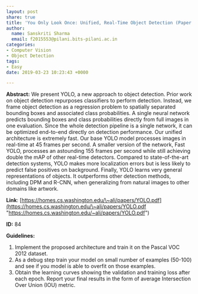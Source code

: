```yaml
---
layout: post
share: true
title: 'You Only Look Once: Unified, Real-Time Object Detection (Paper ID: 84)'
author:
  name: Sanskriti Sharma
  email: f2015553@pilani.bits-pilani.ac.in
categories:
- Computer Vision
- Object Detection
tags:
- Easy
date: 2019-03-23 10:23:43 +0000

---
```

**Abstract:** We present YOLO, a new approach to object detection. Prior work on object detection repurposes classifiers to perform detection. Instead, we frame object detection as a regression problem to spatially separated bounding boxes and associated class probabilities. A single neural network predicts bounding boxes and class probabilities directly from full images in one evaluation. Since the whole detection pipeline is a single network, it can be optimized end-to-end directly on detection performance. Our unified architecture is extremely fast. Our base YOLO model processes images in real-time at 45 frames per second. A smaller version of the network, Fast YOLO, processes an astounding 155 frames per second while still achieving double the mAP of other real-time detectors. Compared to state-of-the-art detection systems, YOLO makes more localization errors but is less likely to predict false positives on background. Finally, YOLO learns very general representations of objects. It outperforms other detection methods, including DPM and R-CNN, when generalizing from natural images to other domains like artwork.

**Link**: [https://homes.cs.washington.edu/\~ali/papers/YOLO.pdf](https://homes.cs.washington.edu/\~ali/papers/YOLO.pdf "https://homes.cs.washington.edu/~ali/papers/YOLO.pdf")

**ID:** 84

**Guidelines:**

1. Implement the proposed architecture and train it on the Pascal VOC 2012 dataset. 
2. As a debug step train your model on small number of examples (50-100) and see if you model is able to overfit on those examples.
3. Obtain the learning curves showing the validation and training loss after each epoch. Report your final results in the form of average Intersection Over Union (IOU) metric.